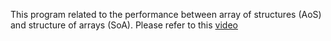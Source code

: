 
This program related to the performance between array of structures (AoS) and structure of arrays (SoA). Please refer to this [video](https://www.youtube.com/watch?v=F44nv1RYsQ0&list=PLGvfHSgImk4aweyWlhBXNF6XISY3um82_&index=383)